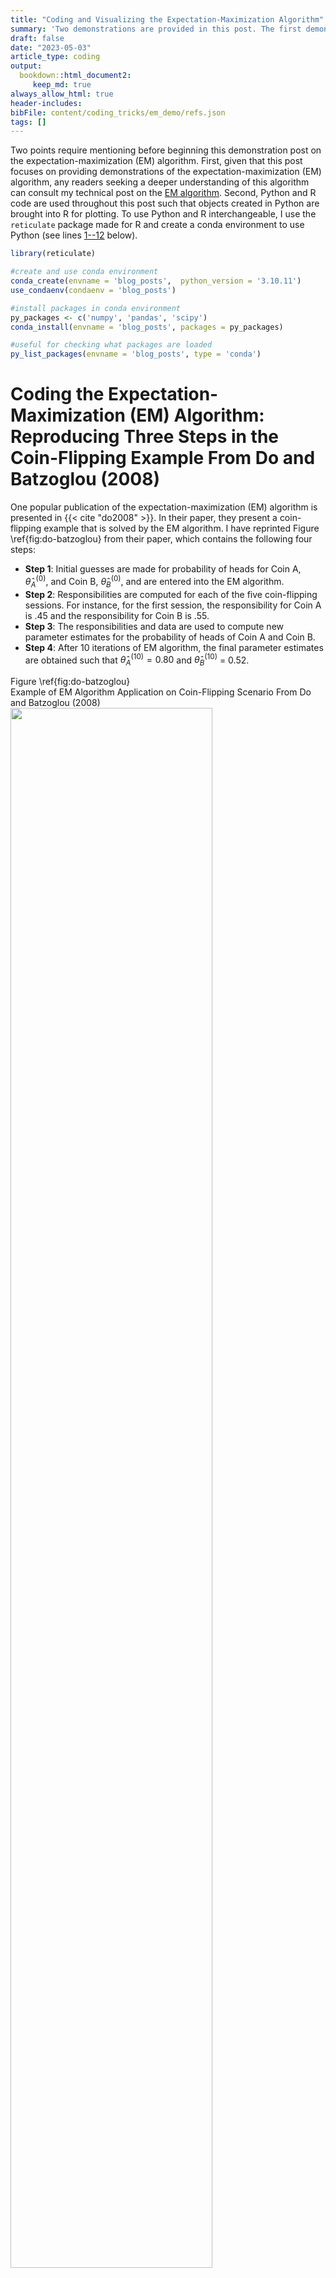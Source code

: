 ```yaml
---
title: "Coding and Visualizing the Expectation-Maximization Algorithm"
summary: 'Two demonstrations are provided in this post. The first demonstration uses Python and R code to reproduce a coin-flipping example in a popular publication on the expectation-maximization (EM) algorithm. The second demonstration uses Python and R code to reproduce a population depiction of the EM algorithm whereby a likelihood function is approximated and optimized by a lower-bounding function.' 
draft: false
date: "2023-05-03"
article_type: coding
output:
  bookdown::html_document2:
     keep_md: true
always_allow_html: true
header-includes: 
bibFile: content/coding_tricks/em_demo/refs.json    
tags: []
---   
```






Two points require mentioning before beginning this demonstration post on the expectation-maximization (EM) algorithm. First, given that this post focuses on providing demonstrations of the expectation-maximization (EM) algorithm, any readers seeking a deeper understanding of this algorithm can consult my technical post on the [EM algorithm](https://sebastiansciarra.com/technical_content/em/). Second, Python and R code are used throughout this post such that objects created in Python are brought into R for plotting. To use Python and R interchangeable, I use the `reticulate` package made for R and create a conda environment to use Python (see lines <a href="#1">1--12</a> below).

```r 
library(reticulate)

#create and use conda environment
conda_create(envname = 'blog_posts',  python_version = '3.10.11')
use_condaenv(condaenv = 'blog_posts')

#install packages in conda environment
py_packages <- c('numpy', 'pandas', 'scipy')
conda_install(envname = 'blog_posts', packages = py_packages)

#useful for checking what packages are loaded
py_list_packages(envname = 'blog_posts', type = 'conda')
```



# Coding the Expectation-Maximization (EM) Algorithm: Reproducing Three Steps in the Coin-Flipping Example From Do and Batzoglou (2008)

One popular publication of the expectation-maximization (EM) algorithm is presented in {{< cite "do2008" >}}. In their paper, they present a coin-flipping example that is solved by the EM algorithm. I have reprinted Figure \ref{fig:do-batzoglou} from their paper, which contains the following four steps: 

- **Step 1**: Initial guesses are made for probability of heads for Coin A, $\mathit{\hat{\theta}_A}^{(0)}$, and Coin B, $\mathit{\hat{\theta}_B}^{(0)}$, and are entered into the EM algorithm. 
- **Step 2**: Responsibilities are computed for each of the five coin-flipping sessions. For instance, for the first session, the responsibility for Coin A is .45 and the responsibility for Coin B is .55.
- **Step 3**: The responsibilities and data are used to compute new parameter estimates for the probability of heads of Coin A and Coin B. 
- **Step 4**: After 10 iterations of EM algorithm, the final parameter estimates are obtained such that $\mathit{\hat{\theta}_A}^{(10)} = 0.80$ and $\mathit{\hat{\theta}_B}^{(10)}$ = 0.52.

<div class="figure">
  <div class="figDivLabel">
    <caption>
      <span class = 'figLabel'>Figure \ref{fig:do-batzoglou}<span> 
    </caption>
  </div>
   <div class="figTitle">
    <span>Example of EM Algorithm Application on Coin-Flipping Scenario From Do and Batzoglou (2008)</span>
  </div>
    <img src="images/do_batzoglou_2008.png" width="80%" height="80%"> 
  <div class="figNote">
     <span><em>Note. </em>Step 1: Initial guesses are made for probability of heads for Coin A, $\mathit{\hat{\theta}_A}^{(0)}$, and Coin B, $\mathit{\hat{\theta}_B}^{(0)}$, and are entered into the EM algorithm. Step 2: Responsibilities are computed for each of the five coin-flipping sessions. For instance, for the first session, the responsibility for Coin A is .45 and the responsibility for Coin B is .55. Step 3: The responsibilities and data are used to compute new parameter estimates for the probability of heads of Coin A and Coin B. Step 4: After 10 iterations of EM algorithm, the final parameter estimates are obtained such that $\mathit{\hat{\theta}_A}^{(10)} = 0.80$ and $\mathit{\hat{\theta}_B}^{(10)}$ = 0.52. From "What is the expectation maximization algorithm?" by C. Do and S. Batzoglou, 2008, <em>Nature Biotechnology</em>, <em>26</em>(8), p. 898 (<a href="https://doi.org/10.1038/nbt1406">https://doi.org/10.1038/nbt1406</a>).</span> 
  </div>
</div>

In the sections that follow, I will go through each step of Figure \ref{fig:do-batzoglou} except the first step. Importantly, before going through Steps 2--4, I will first provide go through the necessary code for setting up the data set. 

## Creating the Data 

In the Python code block below (lines <a href="#13">13--31</a>), I construct a short pre-processing pipeline for constructing the data set that can be used for each step. The pre-processing pipeline below takes the original raw string that can be copied from the figure in {{< cite "do2008" >}} and converts it into a list of five elements, where each element contains the number of heads obtained in each of the five coin-flipping sessions. 

```r {language=python}
import numpy as np
import pandas as pd
#string copied from Do & Batzoglou (2008)
raw_string = 'HTTTHHTHTHHHHHTHHHHH H T H H H H H T H H HTHTTTHHTT T H H H T H H H T H' 

#remove spaces between elements 
raw_string = raw_string.replace(" ", "")

#convert Hs to 1s and Ts to 0s
binary_string = raw_string.replace('H', '1').replace('T', '0')

#convert to numeric format 
binary_array = np.fromiter(iter = binary_string, dtype=int)

#divide binary_array into five lists, where each list contains the flips of a session
coin_flipping_sessions = np.array_split(ary = binary_array, indices_or_sections = 5)

#take the sum of each coin-flipping session
analytical_data_coin_flip = [np.sum(session) for session in coin_flipping_sessions]
```

## Step 2: Computing Responsibilities in the Expectation (E) Step

In Step 2 of Figure \ref{fig:do-batzoglou}, responsibilities are computed for each coin-flipping session. As a brief review, *responsibilities* represent the probability of a mixture producing the observed data. In the current example, two responsibilities would be computed for each coin-flipping session: one responsibility for Coin A and another for Coin B. To compute the responsibilities, Equation \ref{eq:ind-posterior} below is computed for each $n$ data point in $\mathbf{x} = \[5, 9, 8, 4, 7\]$

$$
\begin{align}
P(z_{nk} |x_n, \mu_k, \theta_k) &= \gamma(z_{nk}) = \frac{\mu_k B(x_n|\theta_k, f)}{\sum_k^2 \mu_k B(x_n|\theta_k, f)},
\label{eq:ind-posterior}
\end{align}
$$
where $B(x_n|\theta_k, f)$ is the binomial probability of obtaining $x_n$ heads given a $\theta_k$ probability of heads and $f$ number of flips. Because each session has 10 flips, $f = 10$, which is explicitly indicated in the binomial probability function below (Equation \ref{eq:binom-exp}):

$$
\begin{align}
B(x_n|\theta_k, f = 10) = {x_n \choose f} \theta_k^{x_n}(1 - \theta_k)^{(f - x_n)}.
\label{eq:binom-exp}
\end{align}
$$


Note that, the probability of picking either $k$ coin, $\mu_k$, is fixed to .50, and so $\mu_k$ is not an estimated parameter. In the Python code block below, I compute the responsibilities (lines <a href="#32">32--76</a>). 

```r {language=python}
import numpy as np
import pandas as pd
from scipy.stats import binom

def e_step(data, p, n, mu):
  """
  Compute expectations (i.e., responsibilities) for each data point's membership to each mixture
  Parameters:
      - data: data set 
      - mu: Probability of each component 
      - p: Probabilities of success for each binomial distribution
  Returns:
      - pandas dataframe
  """
    
  assert len(mu) == len(p), "Number of estimates in mu is equal to the number of sucsess probabilities"
  assert sum(mu) == 1, "Sum of mu should be equal to 1"
  
  #unnormalized responsibilities for each data point for each mixture (i.e., numerator)
  unnormalized_responsibilities = [mu * binom.pmf(x, n=n, p= np.array(p)) for x in data]
  
  #normalized responsibilities (i.e., probabilities)
  normalized_responsibilities = [rp / np.sum(rp) for rp in unnormalized_responsibilities]
  
  column_names = ['coin_{}'.format(coin) for coin in ['A', 'B']]

  df_responsibilities = pd.DataFrame(np.vstack(normalized_responsibilities), 
                                    columns = column_names)
  
  #insert data column as the first one
  df_responsibilities.insert(0, 'data', data)                

  return(df_responsibilities)


#Initial guesses
mu_fixed = [0.5, 0.5] #fix values at .50 for each coin 
p = [0.6, 0.5] #initial guesses from Step 1 in Do & Batzoglou (2008)
n = 10 #number of coin flips in each session 

#compute responsibilities in the E step
responsibilities = e_step(data = analytical_data_coin_flip, mu = mu_fixed, p = p, n = n)

#print responsibilities rounded to two decimal places
np.round(responsibilities.filter(like = 'coin'), 2)
```
<pre><code class='python-code'>   coin_A  coin_B
0    0.45    0.55
1    0.80    0.20
2    0.73    0.27
3    0.35    0.65
4    0.65    0.35
</code></pre>


## Step 3: Computing New Parameter Estimates in the Maximization (M) Step

In Step 3, new parameter estimates are computed for each coin's probability of success, $\hat{\theta}_A^{(1)}$ and $\hat{\theta}_B^{(1)}$. To compute new parameter estimates, the responsibilities obtained in the E step are used such that 

$$
\begin{align}
\theta_k^{(i+1)}&= \frac{\sum_{n = 1}^5 x_n \gamma(z_{nk})}{\sum_{n = 1}^5 \gamma(z_{nk})} = \frac{H_k}{N_k}.
\label{eq:param-est}
\end{align}
$$

Thus, as shown above in Equation \ref{eq:param-est}, each $k$ coin's probability of heads is updated by dividing the sum of weighted responsibilities, where the weight is the number of heads in each $n$ coin-flipping session, by the sum of the responsibilities. In other words, for each $k$ coin, the effective number of heads, $H_k$, is divided by the effective number of flips, $N_k$. Because the table in Figure \ref{fig:do-batzoglou} also computes the effective number of heads for each $k$ coin, $T_k$, I also provide the function for computing $T_k$ in Equation \ref{eq:effective-tails} below: 


$$
\begin{align}
T_k &= \sum_{n = 1}^5 (f - x_n) \gamma(z_{nk}),
\label{eq:effective-tails}
\end{align}
$$
where the responsibilities in each $n$ coin-flipping session are weighed by the number of tails obtained in that session, $f - x_n$ (note that $f = 10$). Note that the effective number of flips for a $k$ coin can be obtained by summing the corresponding effective number of heads and tails, $N_k = H_k + T_k$. The Python code block below computes the effective number of heads and tails (lines <a href="#83">83--102</a>). 

```r {language=python}
def compute_effective_number_heads(responsibilities, n = 10):
  
  #specify axis=1 so that operations are conducted along rows 
  return responsibilities.filter(regex='^coin').mul(responsibilities['data'], axis=0)


def compute_effective_number_tails(responsibilities, n = 10):
  
  #multiply the responsibilities by the number of tails (number of flips - number of heads)
  return responsibilities.filter(regex='^coin').mul(n - responsibilities['data'], axis=0)

#effective number of heads and tails
eff_number_heads = compute_effective_number_heads(responsibilities = responsibilities)
eff_number_tails = compute_effective_number_tails(responsibilities = responsibilities)

#add rows of total sums
eff_number_heads.loc['Total'] = eff_number_heads.sum()
eff_number_tails.loc['Total'] = eff_number_tails.sum()

np.round(eff_number_heads, 1)
```
<pre><code class='python-code'>       coin_A  coin_B
0         2.2     2.8
1         7.2     1.8
2         5.9     2.1
3         1.4     2.6
4         4.5     2.5
Total    21.3    11.7
</code></pre>


The Python code block below prints the effective number of tails. 

```r {language=python}
np.round(eff_number_tails, 1)
```
<pre><code class='python-code'>       coin_A  coin_B
0         2.2     2.8
1         0.8     0.2
2         1.5     0.5
3         2.1     3.9
4         1.9     1.1
Total     8.6     8.4
</code></pre>



Given that this post is a demo, I also decided to print out the effective number of heads and tails in a table that is styled to resemble the table in Figure \ref{fig:do-batzoglou}. To recreate this table, I used a combination of the CSS (see lines <a href="#118">118--130</a>) and R code blocks below (see lines <a href="#131">131--168</a>). 

```r {language=css}
/*change colour of header background colours*/
.do_batzoglou_table th:nth-child(1) {background-color: #C3625B}
.do_batzoglou_table th:nth-child(2) {background-color: #5F8DB9}


/*change colour of 'approximately equal to` signs*/
.do_batzoglou_table td:first-child > .MathJax.CtxtMenu_Attached_0[aria-label="almost equals"] {
        color: #8F4944;
}

.do_batzoglou_table td:nth-child(2) > .MathJax.CtxtMenu_Attached_0[aria-label="almost equals"] {
    color: #476685;
}
```

<style type="text/css">
/*change colour of header background colours*/
.do_batzoglou_table th:nth-child(1) {background-color: #C3625B}
.do_batzoglou_table th:nth-child(2) {background-color: #5F8DB9}


/*change colour of 'approximately equal to` signs*/
.do_batzoglou_table td:first-child > .MathJax.CtxtMenu_Attached_0[aria-label="almost equals"] {
        color: #8F4944;
}

.do_batzoglou_table td:nth-child(2) > .MathJax.CtxtMenu_Attached_0[aria-label="almost equals"] {
    color: #476685;
}
</style>


```r 
library(kableExtra) 

#import dataframes from Python 
heads_df <- round(x = py$eff_number_heads, digits = 1)
tails_df <- round(x = py$eff_number_tails, digits = 1)

#join dataframes and include additional information that is contained in figure table
effective_number_data <- data.frame(
  'Coin A' = paste0("$\\approx$ ", heads_df$coin_A, " H, ", tails_df$coin_A, " T"), 
  'Coin B' = paste0("$\\approx$ ", heads_df$coin_B, " H, ", tails_df$coin_B, " T"), 
  check.names = F)

#alternate row colouring 
first_col_colours <- rep(x = c('#E8C3BE', '#F6E5E2'), length.out = nrow(effective_number_data) )
second_col_colours <- rep(x = c('#C7D7E0', '#E5ECF0'), length.out = nrow(effective_number_data))

kbl(x = effective_number_data, format = 'html', digits = 2, booktabs = TRUE,
    align = c('c', 'c'), escape = F,
    caption = 'Effective Number of Heads and Tails for Each of Two Coins',    
    
    #CSS styling
    ##make all borders white
    table.attr = 'style="border-bottom: 1pt solid white"') %>%
    ##replace header bottom border with white one 
    row_spec(row = 0, extra_css = 'border-bottom: 1pt solid white; color: white ', bold= F)  %>%
  #row colouring
  column_spec(width = '4cm', column = 1, color = '#8F4944', background = first_col_colours) %>% 
  column_spec(width = '4cm',column = 2, color = '#476685', background = second_col_colours) %>% 
  
  #place after so that white colour overrides previous colours
  row_spec(row = nrow(effective_number_data), background = 'white') %>%

  
  #footnote
   footnote(general =  "<em>Note</em>. Table was recreated to resemble the table in Step 3 of Figure \\ref{fig:do-batzoglou}.",  threeparttable = T,  escape = F, general_title = ' ') %>%
  
  #give table class name so that above CSS code is applied on it
  kable_styling(htmltable_class = 'do_batzoglou_table', position = 'center', html_font = 'Arial')
```
<table style="border-bottom: 1pt solid whiteborder-bottom: 0; font-family: Arial; margin-left: auto; margin-right: auto;" class=" do_batzoglou_table">
<caption>(\#tab:effective-number-table)Effective Number of Heads and Tails for Each of Two Coins</caption>
 <thead>
  <tr>
   <th style="text-align:center;border-bottom: 1pt solid white; color: white "> Coin A </th>
   <th style="text-align:center;border-bottom: 1pt solid white; color: white "> Coin B </th>
  </tr>
 </thead>
<tbody>
  <tr>
   <td style="text-align:center;width: 4cm; color: #8F4944 !important;background-color: #E8C3BE !important;"> $\approx$ 2.2 H, 2.2 T </td>
   <td style="text-align:center;width: 4cm; color: #476685 !important;background-color: #C7D7E0 !important;"> $\approx$ 2.8 H, 2.8 T </td>
  </tr>
  <tr>
   <td style="text-align:center;width: 4cm; color: #8F4944 !important;background-color: #F6E5E2 !important;"> $\approx$ 7.2 H, 0.8 T </td>
   <td style="text-align:center;width: 4cm; color: #476685 !important;background-color: #E5ECF0 !important;"> $\approx$ 1.8 H, 0.2 T </td>
  </tr>
  <tr>
   <td style="text-align:center;width: 4cm; color: #8F4944 !important;background-color: #E8C3BE !important;"> $\approx$ 5.9 H, 1.5 T </td>
   <td style="text-align:center;width: 4cm; color: #476685 !important;background-color: #C7D7E0 !important;"> $\approx$ 2.1 H, 0.5 T </td>
  </tr>
  <tr>
   <td style="text-align:center;width: 4cm; color: #8F4944 !important;background-color: #F6E5E2 !important;"> $\approx$ 1.4 H, 2.1 T </td>
   <td style="text-align:center;width: 4cm; color: #476685 !important;background-color: #E5ECF0 !important;"> $\approx$ 2.6 H, 3.9 T </td>
  </tr>
  <tr>
   <td style="text-align:center;width: 4cm; color: #8F4944 !important;background-color: #E8C3BE !important;"> $\approx$ 4.5 H, 1.9 T </td>
   <td style="text-align:center;width: 4cm; color: #476685 !important;background-color: #C7D7E0 !important;"> $\approx$ 2.5 H, 1.1 T </td>
  </tr>
  <tr>
   <td style="text-align:center;width: 4cm; color: #8F4944 !important;background-color: #F6E5E2 !important;background-color: white !important;"> $\approx$ 21.3 H, 8.6 T </td>
   <td style="text-align:center;width: 4cm; color: #476685 !important;background-color: #E5ECF0 !important;background-color: white !important;"> $\approx$ 11.7 H, 8.4 T </td>
  </tr>
</tbody>
<tfoot>
<tr><td style="padding: 0; " colspan="100%"><span style="font-style: italic;"> </span></td></tr>
<tr><td style="padding: 0; " colspan="100%">
<sup></sup> <em>Note</em>. Table was recreated to resemble the table in Step 3 of Figure \ref{fig:do-batzoglou}.</td></tr>
</tfoot>
</table>


Having computed the effective number of heads and tails for each $k$ coin, new estimates can be computed for each coin's probability of heads, $\hat{\theta}_A^{(1)}$ and $\hat{\theta}_B^{(1)}$, using Equation \ref{eq:param-est}. The Python code block below computes new parameter estimates (see lines <a href="#169">169--182</a>).  

```r {language=python}
def m_step(responsibilities, n = 10):
  
  #isolate columns that contain responsibilities
  resp_cols = responsibilities.filter(like = 'coin')

  #New estimate for the probability of heads
  eff_number_heads = compute_effective_number_heads(responsibilities = responsibilities, n = n)
  eff_number_tails = compute_effective_number_tails(responsibilities = responsibilities, n = n)

  theta_new = np.sum(eff_number_heads)/(np.sum(eff_number_heads) + np.sum(eff_number_tails))
  
  return theta_new

np.round(m_step(responsibilities=responsibilities, n = 10), 2)
```
<pre><code class='python-code'>coin_A    0.71
coin_B    0.58
dtype: float64
</code></pre>


Thus, as in Step 3 of Figure \ref{fig:do-batzoglou}, the estimate for $\hat{\theta}_A^{(1)}$ = 0.71 and the estimate for $\hat{\theta}_B^{(1)}$ = 0.58. 

## Step 4: Iterating the Expectation-Maximization (EM) Algorithm Ten Times

To iterate the EM algorithm 10 times, I have created the nested the {{< inline-src python >}}e_step(){{< /inline-src >}} and {{< inline-src python >}}m_step(){{< /inline-src >}} functions into the {{< inline-src python >}}em_algorithm(){{< /inline-src >}} function in the Python code block below (see lines <a href="#186">186--208</a>). 

```r {language=python}
def em_algorithm(data, mu, probs_heads, num_iterations, n = 10): 
  
  #define iteration counter
  iteration = 0
  
  #EM algorithm iterates until iteration = num_iterations
  while iteration  < num_iterations:
    responsibilities = e_step(data = data, mu = mu, p = probs_heads, n = n)
    probs_heads = m_step(responsibilities = responsibilities, n = n)
    iteration += 1
  
  return probs_heads


mu_fixed = [0.5, 0.5] #mu parameter fixed and not estimated
probs_heads = [0.6, 0.5] #initial guesses from Do and Batzoglou (2008)
n = 10 #number of flips in each session

#run EM algorithm for 10 iterations 
est_ten_iter = em_algorithm(data = analytical_data_coin_flip, mu = mu_fixed, probs_heads = probs_heads, num_iterations = 10)

#print estimates
np.round(est_ten_iter, 2)
```
<pre><code class='python-code'>coin_A    0.80
coin_B    0.52
dtype: float64
</code></pre>

Therefore, after 10 iterations, the estimates shown in Figure \ref{fig:do-batzoglou} are obtained such that $\hat{\theta}_A^{(10)}$ = 0.80 and $\hat{\theta}_B^{(10)}$ = 0.52. 

# Visualizing the Expectation-Maximization (EM) Algorithm 

In many explanations of the EM algorithm, one popular visual is often used. Specifically, it is common to see a figure that shows how the incomplete-data log-likelihood can be indirectly optimized by repeatedly creating a lower-bounding function E step and then maximizing it in the M step. I have reprinted one of these visualizations from {{< cite "bishop2006" >}} in Figure \ref{fig:em-visual}. 

In looking at Figure \ref{fig:em-visual}, it is important to note that only a cross-section of the optimization problem is shown. In other words, the incomplete-data log-likelihood and evidence lower bounds are shown across all values of only one parameter. Because Figure \ref{fig:em-visual} is a 2D plot and the likelihood values are represented on the y-axis, the optimization problem can only be shown across the values of one parameter using the x-axis. 

<div class="figure">
  <div class="figDivLabel">
    <caption>
      <span class = 'figLabel'>Figure \ref{fig:em-visual}<span> 
    </caption>
  </div>
   <div class="figTitle">
    <span>Depiction of EM Algorithm from Bishop (2006)</span>
  </div>
    <img src="images/bishop_em.png" width="80%" height="80%"> 
  <div class="figNote">
     <span><em>Note. </em> The incomplete-data log-likelihood is shown in red, $\ln p(\mathbf{x}, \theta)$. The first evidence lower bound is shown in blue, $\mathcal{L}(q, \theta)$, and the second evidence lower bound is shown in green. From <em>Pattern Recognition and Machine Learning </em> (p. 453) by C. Bishop, 2006, <em>Springer New York</em> (<a href="bit.ly/411YnEq">bit.ly/411YnEq</a>).</span> 
  </div>
</div>

To show a cross-section of the optimization problem, I will similarly only show compute likelihood across all the values of one only parameter. As in the previous example, a set of coin-flipping data, $\mathbf{x} = \[1, 1, 1, 1, 0, 0, 0, 0, 0, 0\]$, will be used where each flip could be the result of two coins: Coin 1 and Coin 2. Each coin has its independent probability of heads, $p_1$ and $p_2$, and its corresponding probability of being selected for a flip, $\mu_1$ and $\mu_2 = 1 - \mu_1$. In order to create a cross-section of the optimization problem, I will compute the incomplete-data log-likelihood and evidence lower bounds across all values of $p_1$ and fix $p_2 = .50$ and $\mu_1 = \mu_2 = .50$. 

To recreate a depiction of the EM algorithm similar to the one in Figure \ref{fig:em-visual}, I will do so in two parts. First, I will show how to compute and visualize the incomplete-data log-likelihood. Second, I will show how to compute and visualize the evidence lower bounds. 

## Coding the Incomplete-Data Log-Likelihood 

Beginning with the incomplete-data log-likelihood, the Python code block below computes it across all probability values of the first coin, $p_1$ (see lines <a href="#212">212--249</a>). I also provide the function for computing the incomplete-data log-likelihood below in Equation \ref{eq:log-incomplete-data}: 

$$ 
\begin{align}
\log L(p_1, p_2 = .10, \mu_1 = \mu_2 = .50|\mathbf{x}) &= \sum_{n=1}^{10} \log\Big(\sum_{k=1}^{2} \mu_k B(x_n|p_k) \Big). 
\label{eq:log-incomplete-data} \\\\
&= \log L(p_1|\mathbf{x}) 
\end{align}
$$
Briefly, for each of the 10 $x_n$ data points, the binomial probability of each $k$ mixture producing data point, $B(x_n|p_k)$, is computed and then summed, with the logarithmic sum being taken. The sum of all the logarithmic sums is then computed to obtain the incomplete-data log-likelihood. As a reminder, the probability of selecting each $k$ coin is fixed to 50%, $\mu_1 = \mu_2 = .50$, and the second coin's probability value of heads is fixed to .10, $p_2 = .10$. Given that only $p_1$ is allowed to vary, Equation \ref{eq:log-incomplete-data} can be represented as only a function of $p_1$, $\log L(p_1|\mathbf{x})$. 

```r {language=python}
def compute_incomplete_log_like(data, mu, p):
  """
  Compute incomplete-data log-likelihood 
  Parameters:
      - data: data set 
      - mu: Probability of each component 
      - p: Probability of success for each binomial distribution
  """
  
  #probability of each data point coming from each distribution
  mixture_sums = [np.sum(mu * binom.pmf(flip_result, n=1, p= np.array(p))) for flip_result in binom_mixture_data]
  
  #log of mixture_sums
  log_mixture_sums = np.log(mixture_sums)
  
  #sums of log of mixture_sums
  incomplete_like = np.sum(log_mixture_sums)

  return(incomplete_like)


#data given to researcher
binom_mixture_data = [1, 1, 1, 1, 0, 0, 0, 0, 0, 0]

#initial guesses for E step 
mu_fixed = [0.5, 0.5] #mixture probabilities are fixed so that convergence does not occur in one trial


#1) Incomplete-data log-likelihood
##create Dataframe with all possible probability combinations [x, 0.1], such that 
##the probability of heads for the second coin is fixed to 1
incomplete_data_like = pd.DataFrame({'p1': np.arange(start = 0, stop = 1, step = 0.01)})
incomplete_data_like.insert(0, 'p2', 0.1)   #fix probability of heads for second coin to 0.1 

##compute incomplete-data log-likelihood across all combinations of [x, 0.1]
incomplete_data_like['likelihood'] = incomplete_data_like.apply(lambda row: 
  compute_incomplete_log_like(data = binom_mixture_data, 
  mu = mu_fixed, p = [row['p1'], row['p2']]), axis = 1)
```


## Coding the Two Evidence Lower Bounds

Ending with the two evidence lower bounds, the Python code block below computes them (see lines <a href="#250">250--316</a>). Briefly, Equation \ref{eq:lower-bound} shows that the lower bound is computed by taking the sum of the expected complete-data log-likelihood and the entropy.  I have provided Equation \ref{eq:lower-bound-exp} below to show the computation of the evidence lower bound.

$$
\begin{spreadlines}{0.5em}
\begin{align}
\mathcal{L}\big(P(\mathbf{z}|\mathbf{x}, p_1)\big) &=  \underbrace{\mathbb{E}\_{P(\mathbf{z}|\mathbf{x}, p_1)}\log (L(p_1|\mathbf{x},\mathbf{z}))}\_{\text{Expected complete-data log-likelihood}} \phantom{e x} \underbrace{-\mathbb{E}\_{P(\mathbf{z}|\mathbf{x}, p_1)} \log({P(\mathbf{z}|\mathbf{x}, p_1)})}\_{\text{Entropy}} \label{eq:lower-bound}\\\\
&= \sum_{n=1}^{10} \sum_{k=1}^2\gamma(z_{nk})\big(\log(\mu_k) + x_n\log(p_k) + (1 - x_n)\log(1 - p_k)\big) - \gamma(z_{nk})\log\big(\gamma(z_{nk})\big)
\label{eq:lower-bound-exp}
\end{align}
\end{spreadlines}
$$
As a reminder, because the probability of selecting each $k$ coin is fixed to 50%, $\mu_1 = \mu_2 = .50$, and the second coin's probability value of heads is fixed to .10, $p_2 = .10$, the evidence lower bound is only a function of $p_1$. To compute two lower bounds, the E step needs to be computed twice and the M step once. In other words, two sets of responsibilities need to be computed and new parameter estimates need to be computed once.   

```r {language=python}
#evidence lower bound = expected complete-data log-likelihood + entropy of responsibilities
def compute_lower_bound(responsibilities, mu, p):
  
  #expected complete-data log-likelihood 
  expected_complete_data_like = responsibilities.apply(compute_expected_complete_like, mu = mu, p = p, axis=1).sum()

  ##compute entropy
  entropy = compute_entropy(responsibilities = responsibilities)

  return expected_complete_data_like + entropy

#entropy: sum of rs*log(rs) for all rs (responsibilities)
def compute_entropy(responsibilities):
  
  ##extract responsibility columns and then compute entropy
  resp_colummns = responsibilities.filter(like = 'coin')
  
  ##take sum of x*log(x) for each responsibility
  entropy = -np.sum(resp_colummns.values * np.log(resp_colummns.values))
  
  return entropy
  
#expected complete-data log-likelihood
def compute_expected_complete_like(row, mu, p):
  resp_columns = [col for col in row.index if 'coin' in col]
  resp_values = [row[col] for col in resp_columns]
  
  return np.sum(
      [resp_values * (np.log(mu) + 
      row['data'] * np.log(p) + #non-zero if flip result is success (i.e., 'heads')
      (1 - row['data']) * np.log(1 - np.array(p)) #non-zero if flip result is failure (i.e., 'tails')
      )]
  )
    
    
#data given to researcher
binom_mixture_data = [1, 1, 1, 1, 0, 0, 0, 0, 0, 0]

#initial guesses for E step 
mu_fixed = [0.5, 0.5] #mixture probabilities are fixed so that convergence does not occur in one trial
p = [0.1, 0.1] #probabilities of heads
n = 1 #number of flips in each session 

#1) Old evidence lower bound 
##compute first (i.e., old) responsibilities
old_responsibilities = e_step(data = binom_mixture_data, mu = mu_fixed, p = p, n = n)

old_lower_bound = pd.DataFrame({'p1': np.arange(start = 0.01, stop = 1, step = 0.01)})
old_lower_bound.insert(0, 'p2', 0.1)  #fix probability of heads for second coin to 0.1 

old_lower_bound['likelihood'] = old_lower_bound.apply(lambda row: 
  compute_lower_bound(responsibilities = old_responsibilities, 
  mu = mu_fixed, p = [row['p1'], row['p2']]), axis = 1)


#2) New evidence lower bound
##compute new (i.e., new) responsibilities byt first computing estimates
estimates = m_step(responsibilities = old_responsibilities, n = n) #compute new estimates first 
estimates[1] = 0.1  #fix probability of heads for second coin to 0.1 
new_responsibilities = e_step(data = binom_mixture_data, mu = mu_fixed, p = estimates, n = n)

new_lower_bound = pd.DataFrame({'p1': np.arange(start = 0.01, stop = 1, step = 0.01)})
new_lower_bound.insert(0, 'p2', 0.1)  #fix probability of heads for second coin to 0.1 

new_lower_bound['likelihood'] = new_lower_bound.apply(lambda row: 
  compute_lower_bound(responsibilities = new_responsibilities, 
  mu = mu_fixed, p = [row['p1'], row['p2']]), axis = 1)
```
`    

## Visualizing the Incomplete-Data Log-Likelihood and the Evidence Lower Bounds

Having computed the incomplete-data log-likelihood and the two evidence lower bounds, they can now be visualized. To visualize the expectation-maximization (EM) algorithm, I use the `ggplot2` package in R (see lines <a href="#317">317--453</a>). Note that I also depict two other phenomena of the EM algorithm. First, I show the increase in the evidence lower bound after the M step with braces (see Figure \ref{fig:em-plot}). Following the M step, the evidence lower bound increases as much as the expected complete-data log-likelihood, as shown below in Equation \ref{eq:lower-bound-increase}. Note that the increase in the evidence lower bound after the M step can also be shown with auxiliary functions in Equation \ref{eq:auxiliary}. 

$$
\begin{spreadlines}{0.5em}
\begin{align}
\mathcal{L}\big(P(\mathbf{z}|\mathbf{x}, p_1^{old}),p_1^{new}) \big) - \big(P(\mathbf{z}|\mathbf{x}, p_1^{old}), p_1^{old}\big) &= \mathbb{E}\_{P(\mathbf{z}|\mathbf{x}, p_1^{old})} \log \big( L\big(p_1^{new}|\mathbf{x},\mathbf{z})\big) -\mathbb{E}\_{P(\mathbf{z}|\mathbf{x}, p_1^{old})}\log \big(L\big(p_1^{old}|\mathbf{x},\mathbf{z})\big) 
\label{eq:lower-bound-increase} \\\\
&= Q(p_1^{old}|p_1^{new}) -Q(p_1^{old}|p_1^{old}) 
\label{eq:auxiliary}
\end{align}
\end{spreadlines}
$$ 
Second, I show the increase in the incomplete-data log-likelihood after the M step with braces (see Figure \ref{fig:em-plot}). Following the M step, the incomplete-data log-likelihood increases by as much as the expected complete-data log-likelihood and the Kullback-Lielber divergence between the old responsibilities and new responsibilities (see Equation \ref{eq:incomplete-increase}), which I also represent with auxiliary functions (see Equation \ref{eq:incomplete-inc-aux}). 

$$
\begin{spreadlines}{0.5em}
\begin{align}
\log L(p_1^{new}|\mathbf{x})  - \log L(p_1^{old}|\mathbf{x}) &= \mathcal{L}\Big(P(\mathbf{z}|\mathbf{x}, p_1^{old}),p_1^{new}\Big) - \mathcal{L}\Big(P(\mathbf{z}|\mathbf{x}, p_1^{old}),p_1^{old}\Big) + KL\big(P(\mathbf{z}|\mathbf{x}, p_1^{new})\|P(\mathbf{z}|\mathbf{x}, p_1^{old})\big)
\label{eq:incomplete-increase} \\\\
&= Q(p_1^{old}|p_1^{new}) -Q(p_1^{old}|p_1^{old})  + KL\big(P(\mathbf{z}|\mathbf{x}, p_1^{new})\|P(\mathbf{z}|\mathbf{x}, p_1^{old})\big)
\label{eq:incomplete-inc-aux}\\\\
\end{align}
\end{spreadlines}
$$ 

```r 
#devtools::install_github("nicolash2/ggbrace")
library(latex2exp)
library(ggbrace)

incomplete_data_like <- py$incomplete_data_like
old_lower_bound <- py$old_lower_bound
new_lower_bound <- py$new_lower_bound

#combine old and new lower bounds data sets and introduce factor variable to track old/new status 
lower_bounds_df <- bind_rows(
  data.frame(old_lower_bound, iteration = "Old"),
  data.frame(new_lower_bound, iteration = "New")) %>% 
  mutate(iteration = as.factor(iteration))


#Four components for making EM algorithm plot 
#1)Vertical dashed line data that shows intersection points 
##old lower bound and value where it intersects the incomplete-data log-likelihood 
old_p_value <- py$p[1]
old_intersection <- py$compute_lower_bound(responsibilities = py$old_responsibilities, 
                                           mu = py$mu_fixed, 
                                           p = c(old_p_value, 0.1))

##old lower bound and value where it intersects the incomplete-data log-likelihood 
new_p_value <- py$estimates[1]
new_intersection <- py$compute_lower_bound(responsibilities = py$new_responsibilities, 
                                           mu = py$mu_fixed, 
                                           p = c(new_p_value, 0.1))

##vertical line data set 
intersection_data <- data.frame('p1_value' = c(old_p_value, new_p_value), 
                                'y_min' = c(-20, -20), 
                                'intersection_point' = c(old_intersection, new_intersection))
    

#2) X-axis labels to show the new and old parameter values
x_axis_labels <- sprintf("%0.2f", seq(from = 0, to = 1, by = 0.1))  

##modify second and fifth elements to include theta labels
x_axis_labels[2] <- expression(atop("0.10", p^old))
x_axis_labels[5] <- expression(atop("0.40", p^new))


#3) Math text data to show mathematical notation 
##create latex math to be shown on the plot 
incomplete_data_log <- "$L(\\textit{p}_1|\\textbf{x})$"
lbound_new <- "\u2112$(\\textit{P}(\\textbf{z}, \\textbf{x}|\\textit{p_1^{new}}), \\textit{p_1})$"
lbound_old <- "\u2112$(\\textit{P}(\\textbf{z}, \\textbf{x}|\\textit{p_1^{old}}), \\textit{p_1})$"

##create data frame
math_text_data <- data.frame('latex_math' = c(incomplete_data_log, lbound_new, lbound_old), 
                            'x' = c(0.95, 0.97, 0.83), 
                            'y' = c(-6.5, -8.2, -13.5))


#4) Brace data information for KL divergence and increase in lower bound 
kl_divergence <- "$KL(\\textit{P}(\\textbf{z}, \\textbf{x}|\\textit{p_1^{new}})\\|\\textit{P}(\\textbf{z}, \\textbf{x}|\\textit{p_1^{old}}))$"
lbound_increase <- "$\\textit{Q}(\\textit{p_1^{new}}|\\textit{p_1^{old}}) - \\textit{Q}(\\textit{p_1^{old}}|\\textit{p_1^{old}})$"

max_old_lbound <- old_lower_bound$likelihood[which.max(old_lower_bound$likelihood)]
  
  
em_plot <- ggplot(data = incomplete_data_like, mapping = aes(x = p1, y = likelihood)) + 
  
  #vertical dashed lines 
  geom_segment(data = intersection_data, 
                #aesthetics
               mapping = aes(x = p1_value, y = y_min, xend = p1_value, yend = intersection_point), 
               #formatting
               linetype = 2, color = '#002241') + 
  
  #horizontal dashed line for showing height of first intersection between 
  #(i.e., old lower bound with incomplete-data log-likelihood)
  geom_segment(inherit.aes = F, 
               #aesthetics
               mapping = aes(x = old_p_value, xend = new_p_value, 
                             y = old_intersection, yend = old_intersection), 
               #formatting
               color = '#9ECAE1', linetype = 3, size = 1) + 
  
  #curly brace for KL divergence 
  geom_brace(inherit.aes = F, inherit.data = F,
             #aesthetics
             mapping = aes(x = c(0.4, 0.43), y = c(max_old_lbound, new_intersection),  
                       label=TeX(kl_divergence, output="character")), 
             #formatting
             color = '#002241', labelsize = 3.75, rotate = 90, labeldistance = 0,
             #Latex rendering
             parse=T) + 
  
  #curly brace for increase in evidence lower bound  
  geom_brace(inherit.aes = F, inherit.data = F,
             #aesthetics
             aes(x = c(0.4, 0.43), y = c(old_intersection, max_old_lbound), 
                 label=TeX(lbound_increase, output="character")), 
             #formatting
             color = '#002241', labelsize = 3.75, rotate = 90, labelrotate = -1,
             labeldistance = 0, mid = 0.25,
             
             #Latex rendering
             parse=T) + 
  
  #likelihoods 
  geom_line(linewidth = 1, color = '#002241') +  
  geom_line(inherit.aes = F, data = lower_bounds_df, 
            mapping = aes(x = p1, y = likelihood, group = iteration, color = iteration),
            linewidth = 0.5) + 
  
  #colour details 
  scale_color_manual(values = c('Old' ='#9ECAE1', 'New' =  '#2171B5')) + 
  
  #math text
  geom_text(inherit.aes = F, data = math_text_data, parse = TRUE, size = 3.75, 
          mapping = aes(x = x, y = y, label=TeX(latex_math, output="character")), 
          color = "#002241") + 
  
 
  #axis & legend details 
  scale_x_continuous(name = expression(Coin~1~Probability~of~Heads(italic(p)[1]*';'~italic(p)[2]~'= 0.10')),  
                     breaks = seq(from = 0, to = 1, by = 0.1), 
                     limits = c(0, 1.1), 
                     labels = x_axis_labels) + 
  scale_y_continuous(name = 'Log-Likelihood', 
                     limits = c(-20, -5), 
                     expand = c(0, 0)) + 
  labs(color = 'Lower bound') + 
  
  #other aesthetics 
  theme_classic(base_family = 'Helvetica', base_size = 14) + 
  theme(text = element_text(color = "#002241"),
        axis.line = element_line(color = "#002241"), 
        axis.ticks = element_line(color =  "#002241"), 
        axis.text = element_text(color = "#002241"))


#high resolution needed for special characters to print clearly
ggsave(filename = 'images/em_plot.png', plot = em_plot, width = 10, height = 6, dpi = 300) 
```

<div class="figure">
  <div class="figDivLabel">
    <caption>
      <span class = 'figLabel'>Figure \ref{fig:em-plot}<span> 
    </caption>
  </div>
   <div class="figTitle">
    <span>Depiction of how the Expectation-Maximization (EM) Algorithm Indirectly Estimates the Incomplete-Data Log-Likelihood </span>
  </div>
    <img src="images/em_plot.png" width="100%" height="100%"> 
  
  <div class="figNote">
  <span><em>Note. </em>The dark blue line represents the incomplete-data log-likelihood, $L(p_1|\mathbf{x})$. The blue line represents the new evidence lower bound, $\mathcal{L}(P(\mathbf{z}|\mathbf{x}, p_1^{new}, p_1))$. The light blue line represents the old evidence lower bound, $\mathcal{L}(P(\mathbf{z}|\mathbf{x}, p_1^{old}, p_1))$. By repeatedly optimizing lower bounds to create new lower bounds, the otherwise unoptimizable incomplete-data log-likelihood can be optimized. After the maximization (M) step, the evidence lower bound increases by the increase in the expected complete-data log-likelihood, $Q(p_1^{old}|p_1^{new}) -Q(p_1^{old}|p_1^{old})$, whereas the incomplete-data log-likelihood increases by this amount in addition to the Kullback-Liebler (KL) divergence between the new and old responsibilities, $KL\big(P(\mathbf{z}|\mathbf{x}, p_1^{new})\|P(\mathbf{z}|\mathbf{x}, p_1^{old})\big)$.</span> 
  </div>
</div>


# Conclusion

In conclusion, this post provides two demonstrations of the expectation-maximization (EM) algorithm. First, the application of the EM algorithm on a coin-flipping scenario from {{< cite "do2008" >}} is reproduced. Second, a popular depiction of the optimization process in the EM algorithm is produced. 

# References


{{< bibliography cited >}}




